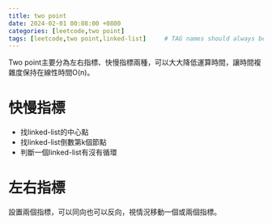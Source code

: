 ```yaml
---
title: two point
date: 2024-02-01 00:08:00 +0800 
categories: [leetcode,two point]
tags: [leetcode,two point,linked-list]     # TAG names should always be lowercase
---
```

Two point主要分為左右指標、快慢指標兩種，可以大大降低運算時間，讓時間複雜度保持在線性時間O(n)。

# 快慢指標
* 找linked-list的中心點
* 找linked-list倒數第k個節點
* 判斷一個linked-list有沒有循環

# 左右指標
設置兩個指標，可以同向也可以反向，視情況移動一個或兩個指標。
